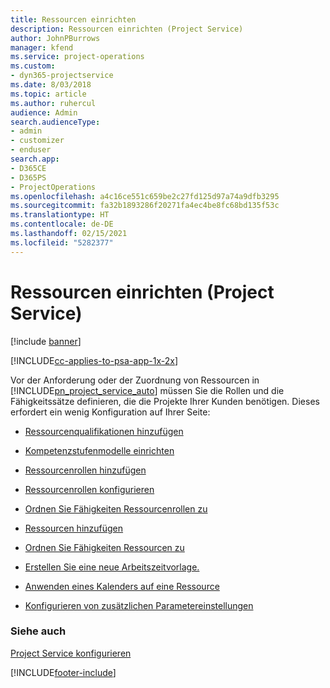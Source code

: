 ```yaml
---
title: Ressourcen einrichten
description: Ressourcen einrichten (Project Service)
author: JohnPBurrows
manager: kfend
ms.service: project-operations
ms.custom:
- dyn365-projectservice
ms.date: 8/03/2018
ms.topic: article
ms.author: ruhercul
audience: Admin
search.audienceType:
- admin
- customizer
- enduser
search.app:
- D365CE
- D365PS
- ProjectOperations
ms.openlocfilehash: a4c16ce551c659be2c27fd125d97a74a9dfb3295
ms.sourcegitcommit: fa32b1893286f20271fa4ec4be8fc68bd135f53c
ms.translationtype: HT
ms.contentlocale: de-DE
ms.lasthandoff: 02/15/2021
ms.locfileid: "5282377"
---
```

# <a name="set-up-resources-project-service"></a>Ressourcen einrichten (Project Service)

[!include [banner](../includes/psa-now-project-operations.md)]

[!INCLUDE[cc-applies-to-psa-app-1x-2x](../includes/cc-applies-to-psa-app-1x-2x.md)]

Vor der Anforderung oder der Zuordnung von Ressourcen in [!INCLUDE[pn_project_service_auto](../includes/pn-project-service-auto.md)] müssen Sie die Rollen und die Fähigkeitssätze definieren, die die Projekte Ihrer Kunden benötigen. Dieses erfordert ein wenig Konfiguration auf Ihrer Seite:  
  
-   [Ressourcenqualifikationen hinzufügen](../psa/add-resource-skills.md)  
  
-   [Kompetenzstufenmodelle einrichten](../psa/set-up-proficiency-models.md)  
  
-   [Ressourcenrollen hinzufügen](../psa/add-resource-roles.md)  
  
-   [Ressourcenrollen konfigurieren](../psa/configure-resource-roles.md)  
  
-   [Ordnen Sie Fähigkeiten Ressourcenrollen zu](../psa/associate-skills-with-resource-roles.md)  
  
-   [Ressourcen hinzufügen](../psa/add-resources.md)  
  
-   [Ordnen Sie Fähigkeiten Ressourcen zu](../psa/associate-skills-with-resources.md)  
  
-   [Erstellen Sie eine neue Arbeitszeitvorlage.](../psa/create-work-hours-template.md)  
  
-   [Anwenden eines Kalenders auf eine Ressource](../psa/apply-calendar-resource.md)  
  
-   [Konfigurieren von zusätzlichen Parametereinstellungen](../psa/configure-additional-parameters-settings.md)  
  
### <a name="see-also"></a>Siehe auch  
 [Project Service konfigurieren](../psa/configure.md)


[!INCLUDE[footer-include](../includes/footer-banner.md)]